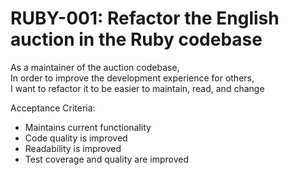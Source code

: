 # RUBY-001: Refactor the English auction in the Ruby codebase

As a maintainer of the auction codebase,<br/>
In order to improve the development experience for others,<br/>
I want to refactor it to be easier to maintain, read, and change

Acceptance Criteria:
* Maintains current functionality
* Code quality is improved
* Readability is improved
* Test coverage and quality are improved
